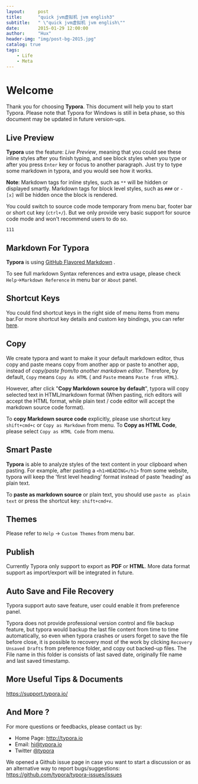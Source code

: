 ```yaml
---
layout:     post
title:      "quick jvm虚拟机 jvm english3"
subtitle:   " \"quick jvm虚拟机 jvm english\""
date:       2015-01-29 12:00:00
author:     "Hux"
header-img: "img/post-bg-2015.jpg"
catalog: true
tags:
    - Life
    - Meta
---
```

# Welcome

Thank you for choosing **Typora**. This document will help you to start Typora. Please note that Typora for Windows is still in beta phase, so this document may be updated in future version-ups.



## Live Preview

**Typora** use the feature: *Live Preview*, meaning that you could see these inline styles after you finish typing, and see block styles when you type or after you press `Enter` key or focus to another paragraph. Just try to type some markdown in typora, and you would see how it works.

**Note**: Markdown tags for inline styles, such as `**` will be hidden or displayed smartly. Markdown tags for block level styles, such as `###` or `- [x]` will be hidden once the block is rendered.

You could switch to source code mode temporary from menu bar, footer bar or short cut key (`ctrl+/`). But we only provide very basic support for source code mode and won't recommend users to do so.



`111`

## Markdown For Typora

**Typora** is using [GitHub Flavored Markdown](https://help.github.com/articles/github-flavored-markdown/) . 

To see full markdown Syntax references and extra usage, please check `Help`->`Markdown Reference` in menu bar or `About` panel. 

## Shortcut Keys

You could find shortcut keys in the right side of menu items from menu bar.For more shortcut key details and custom key bindings, you can refer [here](http://support.typora.io/Shortcut-Keys/).

## Copy

We create typora and want to make it your default markdown editor, thus copy and paste means copy from another app or paste to another app, instead of *copy/paste from/to another markdown editor*. Therefore, by default, `Copy` means `Copy As HTML` ( and `Paste` means `Paste from HTML`). 

However, after click "**Copy Markdown source by default**", typora will copy selected text in HTML/markdown format (When pasting, rich editors will accept the HTML format, while plain text / code editor will accept the markdown source code format).

To **copy Markdown source code** explicitly, please use shortcut key `shift+cmd+c` or `Copy as Markdown` from menu. To **Copy as HTML Code**, please select `Copy as HTML Code` from menu.



## Smart Paste

**Typora** is able to analyze styles of the text content in your clipboard when pasting. For example, after pasting a `<h1>HEADING</h1>` from some website, typora will keep the 'first level heading’ format instead of paste ‘heading’ as plain text. 

To **paste as markdown source** or plain text, you should use `paste as plain text` or press the shortcut key: `shift+cmd+v`.

## Themes

Please refer to `Help` → `Custom Themes` from menu bar.

## Publish

Currently Typora only support to export as **PDF** or **HTML**. More data format support as import/export will be integrated in future.

## Auto Save and File Recovery

Typora support  auto save feature, user could enable it from preference panel. 

Typora does not provide professional version control and file backup feature, but typora would backup the last file content from time to time automatically, so even when typora crashes or users forget to save the file before close, it is possible to recovery most of the work by clicking `Recovery Unsaved Drafts` from preference folder, and copy out backed-up files. The File name in this folder is consists of last saved date, originally file name and last saved timestamp.

## More Useful Tips & Documents

<https://support.typora.io/>

## And More ?

For more questions or feedbacks, please contact us by:

- Home Page: http://typora.io
- Email: <hi@typora.io>
- Twitter [@typora](https://twitter.com/typora)

We opened a Github issue page in case you want to start a discussion or as an alternative way to report bugs/suggestions: https://github.com/typora/typora-issues/issues